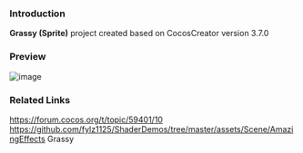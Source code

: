 ### Introduction
**Grassy (Sprite)** project created based on CocosCreator version 3.7.0

### Preview
![image](../../../gif/202207/2022070408.gif)

### Related Links
https://forum.cocos.org/t/topic/59401/10        
https://github.com/fylz1125/ShaderDemos/tree/master/assets/Scene/AmazingEffects Grassy